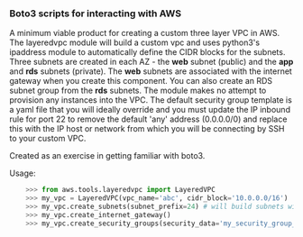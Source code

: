 ### Boto3 scripts for interacting with AWS ###

A minimum viable product for creating a custom three layer VPC in AWS. The layeredvpc module will build a custom vpc and uses python3's ipaddress module to automatically define the CIDR blocks for the subnets. Three subnets are created in each AZ - the **web** subnet (public) and the **app** and **rds** subnets (private). The **web** subnets are associated with the internet gateway when you create this component. You can also create an RDS subnet group from the **rds** subnets. The module makes no attempt to provision any instances into the VPC. The default security group template is a yaml file that you will ideally override and you must update the IP inbound rule for port 22 to remove the default 'any' address (0.0.0.0/0) and replace this with the IP host or network from which you will be connecting by SSH to your custom VPC.

Created as an exercise in getting familiar with boto3.

Usage:

```python
    >>> from aws.tools.layeredvpc import LayeredVPC
    >>> my_vpc = LayeredVPC(vpc_name='abc', cidr_block='10.0.0.0/16')
    >>> my_vpc.create_subnets(subnet_prefix=24) # will build subnets with mask 255.255.255.0
    >>> my_vpc.create_internet_gateway()
    >>> my_vpc.create_security_groups(security_data='my_security_group_configuration.yaml')
```

